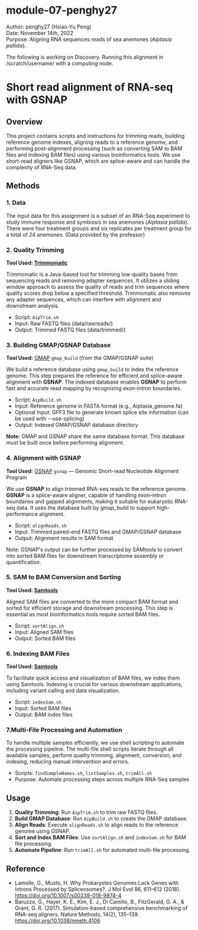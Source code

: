 # module-07-penghy27  
Author: penghy27 (Hsiao-Yu Peng)  
Date: November 14th, 2022  
Purpose: Aligning RNA sequences reads of sea anemones (*Aiptasia pallida*).

The following is working on Discovery. Running this alignment in /scratch/username/ with a computing node.

# Short read alignment of RNA-seq with GSNAP

## Overview  
This project contains scripts and instructions for trimming reads, building reference genome indexes, aligning reads to a reference genome, and performing post-alignment processing (such as converting SAM to BAM files and indexing BAM files) using various bioinformatics tools. We use short-read aligners like GSNAP, which are splice-aware and can handle the complexity of RNA-Seq data. 

## Methods  
### 1. Data 
The input data for this assignment is a subset of an RNA-Seq experiment to study immune response and symbiosis in sea anemones (*Aiptasia pallida*). There were four treatment groups and six replicates per treatment group for a total of 24 anemones. (Data provided by the professor)

### 2. Quality Trimming

**Tool Used: [Trimmomatic](http://www.usadellab.org/cms/?page=trimmomatic)**

Trimmomatic is a Java-based tool for trimming low-quality bases from sequencing reads and removing adapter sequences. It utilizes a sliding window approach to assess the quality of reads and trim sequences where quality scores drop below a specified threshold. Trimmomatic also removes any adapter sequences, which can interfere with alignment and downstream analysis.

- Script: `AipTrim.sh`
- Input: Raw FASTQ files (data/rawreads/)
- Output: Trimmed FASTQ files (data/trimmed/)

### 3. Building GMAP/GSNAP Database 

**Tool Used:** [GMAP](https://academic.oup.com/bioinformatics/article/21/9/1859/409207) `gmap_build` (from the GMAP/GSNAP suite)

We build a reference database using `gmap_build` to index the reference genome. This step prepares the reference for efficient and splice-aware alignment with **GSNAP**. The indexed database enables **GSNAP** to perform fast and accurate read mapping by recognizing exon-intron boundaries.

- Script: `AipBuild.sh`
- Input: Reference genome in FASTA format (e.g., Aiptasia_genome.fa)
- Optional Input: GFF3 file to generate known splice site information (can be used with --use-splicing)
- Output: Indexed GMAP/GSNAP database directory

**Note:** GMAP and GSNAP share the same database format. This database must be built once before performing alignment.


### 4. Alignment with GSNAP

**Tool Used:**  [GSNAP](http://research-pub.gene.com/gmap/) `gsnap` — Genomic Short-read Nucleotide Alignment Program  

We use **GSNAP** to align trimmed RNA-seq reads to the reference genome. **GSNAP** is a splice-aware aligner, capable of handling exon–intron boundaries and gapped alignments, making it suitable for eukaryotic RNA-seq data. It uses the database built by gmap_build to support high-performance alignment.

- Script: `alignReads.sh`
- Input: Trimmed paired-end FASTQ files and GMAP/GSNAP database
- Output: Alignment results in SAM format

Note: GSNAP's output can be further processed by SAMtools to convert into sorted BAM files for downstream transcriptome assembly or quantification.


### 5. SAM to BAM Conversion and Sorting

**Tool Used: [Samtools](http://www.htslib.org)**

Aligned SAM files are converted to the more compact BAM format and sorted for efficient storage and downstream processing. This step is essential as most bioinformatics tools require sorted BAM files.

- Script: `sortAlign.sh`
- Input: Aligned SAM files
- Output: Sorted BAM files

### 6. Indexing BAM Files

**Tool Used: [Samtools](http://www.htslib.org)**

To facilitate quick access and visualization of BAM files, we index them using Samtools. Indexing is crucial for various downstream applications, including variant calling and data visualization.

- Script: `indexSam.sh`
- Input: Sorted BAM files
- Output: BAM index files

### 7.Multi-File Processing and Automation

To handle multiple samples efficiently, we use shell scripting to automate the processing pipeline. The multi-file shell scripts iterate through all available samples, perform quality trimming, alignment, conversion, and indexing, reducing manual intervention and errors.

- Scripts: `findSampleNames.sh`, `listSamples.sh`, `trimAll.sh`
- Purpose: Automate processing steps across multiple RNA-Seq samples


## Usage

1. **Quality Trimming**: Run `AipTrim.sh` to trim raw FASTQ files.
2. **Build GMAP Database**: Run `AipBuild.sh` to create the GMAP database.
3. **Align Reads**: Execute `alignReads.sh` to align reads to the reference genome using GSNAP.
4. **Sort and Index BAM Files**: Use `sortAlign.sh` and `indexSam.sh` for BAM file processing.
5. **Automate Pipeline**: Run `trimAll.sh` for automated multi-file processing.


## Reference
- Lamolle, G., Musto, H. Why Prokaryotes Genomes Lack Genes with Introns Processed by Spliceosomes?. J Mol Evol 86, 611–612 (2018). https://doi.org/10.1007/s00239-018-9874-4  
- Baruzzo, G., Hayer, K. E., Kim, E. J., Di Camillo, B., FitzGerald, G. A., & Grant, G. R. (2017). Simulation-based comprehensive benchmarking of RNA-seq aligners. Nature Methods, 14(2), 135–139. https://doi.org/10.1038/nmeth.4106  

